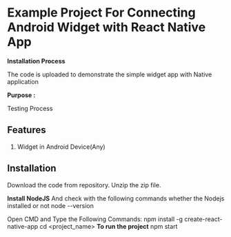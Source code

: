 # Example Project For Connecting Android Widget with React Native App
**Installation Process**

The code is uploaded to demonstrate the simple widget app with Native application

**Purpose :**

Testing Process

## Features
1. Widget in Android Device(Any)


## Installation

Download the code from repository.
Unzip the zip file.

**Install NodeJS**
And check with the following commands whether the Nodejs installed or not
node --version


Open CMD and Type the Following Commands:
npm install -g create-react-native-app
cd <project_name>
**To run the project**
npm start
